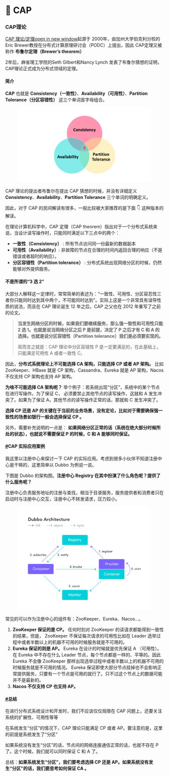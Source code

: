 # 🌵 CAP

### CAP理论 <a href="#cap-li-lun" id="cap-li-lun"></a>

[CAP 理论/定理open in new window](https://zh.wikipedia.org/wiki/CAP%E5%AE%9A%E7%90%86)起源于 2000年，由加州大学伯克利分校的Eric Brewer教授在分布式计算原理研讨会（PODC）上提出，因此 CAP定理又被称作 **布鲁尔定理（Brewer’s theorem）**

2年后，麻省理工学院的Seth Gilbert和Nancy Lynch 发表了布鲁尔猜想的证明，CAP理论正式成为分布式领域的定理。

#### 简介 <a href="#jian-jie" id="jian-jie"></a>

**CAP** 也就是 **Consistency（一致性）**、**Availability（可用性）**、**Partition Tolerance（分区容错性）** 这三个单词首字母组合。

<figure><img src="../.gitbook/assets/image (1).png" alt=""><figcaption></figcaption></figure>



CAP 理论的提出者布鲁尔在提出 CAP 猜想的时候，并没有详细定义 **Consistency**、**Availability**、**Partition Tolerance** 三个单词的明确定义。

因此，对于 CAP 的民间解读有很多，一般比较被大家推荐的是下面 👇 这种版本的解读。

在理论计算机科学中，CAP 定理（CAP theorem）指出对于一个分布式系统来说，当设计读写操作时，只能同时满足以下三点中的两个：

* **一致性（Consistency）** : 所有节点访问同一份最新的数据副本
* **可用性（Availability）**: 非故障的节点在合理的时间内返回合理的响应（不是错误或者超时的响应）。
* **分区容错性（Partition tolerance）** : 分布式系统出现网络分区的时候，仍然能够对外提供服务。

#### 不是所谓的“3 选 2” <a href="#bu-shi-suo-wei-de-3-xuan-2" id="bu-shi-suo-wei-de-3-xuan-2"></a>

大部分人解释这一定律时，常常简单的表述为：“一致性、可用性、分区容忍性三者你只能同时达到其中两个，不可能同时达到”。实际上这是一个非常具有误导性质的说法，而且在 CAP 理论诞生 12 年之后，CAP 之父也在 2012 年重写了之前的论文。

> **当发生网络分区的时候，如果我们要继续服务，那么强一致性和可用性只能 2 选 1。也就是说当网络分区之后 P 是前提，决定了 P 之后才有 C 和 A 的选择。也就是说分区容错性（Partition tolerance）我们是必须要实现的。**
>
> 简而言之就是：CAP 理论中分区容错性 P 是一定要满足的，在此基础上，只能满足可用性 A 或者一致性 C。

因此，**分布式系统理论上不可能选择 CA 架构，只能选择 CP 或者 AP 架构。** 比如 ZooKeeper、HBase 就是 CP 架构，Cassandra、Eureka 就是 AP 架构，Nacos 不仅支持 CP 架构也支持 AP 架构。

**为啥不可能选择 CA 架构呢？** 举个例子：若系统出现“分区”，系统中的某个节点在进行写操作。为了保证 C， 必须要禁止其他节点的读写操作，这就和 A 发生冲突了。如果为了保证 A，其他节点的读写操作正常的话，那就和 C 发生冲突了。

**选择 CP 还是 AP 的关键在于当前的业务场景，没有定论，比如对于需要确保强一致性的场景如银行一般会选择保证 CP 。**

另外，需要补充说明的一点是： **如果网络分区正常的话（系统在绝大部分时候所处的状态），也就说不需要保证 P 的时候，C 和 A 能够同时保证。**

#### [#](https://javaguide.cn/distributed-system/theorem\&algorithm\&protocol/cap\&base-theorem.html#cap-%E5%AE%9E%E9%99%85%E5%BA%94%E7%94%A8%E6%A1%88%E4%BE%8B)CAP 实际应用案例 <a href="#cap-shi-ji-ying-yong-an-li" id="cap-shi-ji-ying-yong-an-li"></a>

我这里以注册中心来探讨一下 CAP 的实际应用。考虑到很多小伙伴不知道注册中心是干嘛的，这里简单以 Dubbo 为例说一说。

下图是 Dubbo 的架构图。**注册中心 Registry 在其中扮演了什么角色呢？提供了什么服务呢？**

注册中心负责服务地址的注册与查找，相当于目录服务，服务提供者和消费者只在启动时与注册中心交互，注册中心不转发请求，压力较小。

<figure><img src="../.gitbook/assets/image.png" alt=""><figcaption></figcaption></figure>

常见的可以作为注册中心的组件有：ZooKeeper、Eureka、Nacos...。

1. **ZooKeeper 保证的是 CP。** 任何时刻对 ZooKeeper 的读请求都能得到一致性的结果，但是， ZooKeeper 不保证每次请求的可用性比如在 Leader 选举过程中或者半数以上的机器不可用的时候服务就是不可用的。
2. **Eureka 保证的则是 AP。** Eureka 在设计的时候就是优先保证 A （可用性）。在 Eureka 中不存在什么 Leader 节点，每个节点都是一样的、平等的。因此 Eureka 不会像 ZooKeeper 那样出现选举过程中或者半数以上的机器不可用的时候服务就是不可用的情况。 Eureka 保证即使大部分节点挂掉也不会影响正常提供服务，只要有一个节点是可用的就行了。只不过这个节点上的数据可能并不是最新的。
3. **Nacos 不仅支持 CP 也支持 AP。**

#### [#](https://javaguide.cn/distributed-system/theorem\&algorithm\&protocol/cap\&base-theorem.html#%E6%80%BB%E7%BB%93)总结 <a href="#zong-jie" id="zong-jie"></a>

在进行分布式系统设计和开发时，我们不应该仅仅局限在 CAP 问题上，还要关注系统的扩展性、可用性等等

在系统发生“分区”的情况下，CAP 理论只能满足 CP 或者 AP。要注意的是，这里的前提是系统发生了“分区”

如果系统没有发生“分区”的话，节点间的网络连接通信正常的话，也就不存在 P 了。这个时候，我们就可以同时保证 C 和 A 了。

总结：**如果系统发生“分区”，我们要考虑选择 CP 还是 AP。如果系统没有发生“分区”的话，我们要思考如何保证 CA 。**
